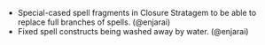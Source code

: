 - Special-cased spell fragments in Closure Stratagem to be able to replace full branches of spells. (@enjarai)
- Fixed spell constructs being washed away by water. (@enjarai)
